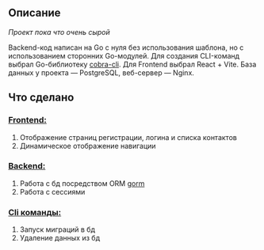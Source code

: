 <h2>Описание</h2>
<p><em>Проект пока что очень сырой</em></p>
Backend-код написан на Go с нуля без использования шаблона, но с использованием сторонних Go-модулей. Для создания CLI-команд выбрал Go-библиотеку <a href="https://github.com/spf13/cobra">cobra-cli</a>. Для Frontend выбрал React + Vite. База данных у проекта — PostgreSQL, веб-сервер — Nginx.
<h2>Что сделано</h2>
<h3><a href="https://github.com/Alekssmv/GoChat/tree/main/src/Frontend">Frontend:</a></h3>
<ol>
  <li>Отображение страниц регистрации, логина и списка контактов</li>
  <li>Динамическое отображение навигации</li>
</ol>
<h3><a href="https://github.com/Alekssmv/GoChat/tree/main/src/Backend">Backend:</a></h3>
<ol>
  <li>Работа с бд посредством ORM <a href="https://github.com/go-gorm/gorm">gorm</a></li>
  <li>Работа с сессиями</li>
</ol>
<h3><a href="https://github.com/Alekssmv/GoChat/tree/main/src/Cli">Cli команды:</a></h3>
<ol>
  <li>Запуск миграций в бд</li>
  <li>Удаление данных из бд</li>
</ol>
